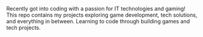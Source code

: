
Recently got into coding with a passion for IT technologies and gaming! This repo contains my projects exploring game development, tech solutions, and everything in between.
Learning to code through building games and tech projects.
